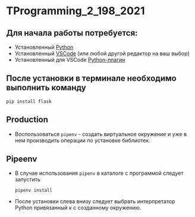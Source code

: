 # TProgramming_2_198_2021

## Для начала работы потребуется:

- Установленный [Python](https://www.python.org)
- Установленный [VSCode](https://code.visualstudio.com) (или любой другой редактор на ваш выбор)
- Установленный для VSCode [Python-плагин](https://marketplace.visualstudio.com/items?itemName=ms-python.python)

## После установки в терминале необходимо выполнить команду

  ```shell
  pip install flask
  ```

## Production

- Воспользоваться `pipenv` - создать виртуальное окружение и уже в нем производить операции по установке библиотек.

## Pipeenv

- В случае использования `pipenv` в каталоге с программой следует запустить 
  ```shell
  pipenv install 
  ```
- После установки слева внизу следует выбрать интерпретатор Python привязанный к с созданному окружению.
